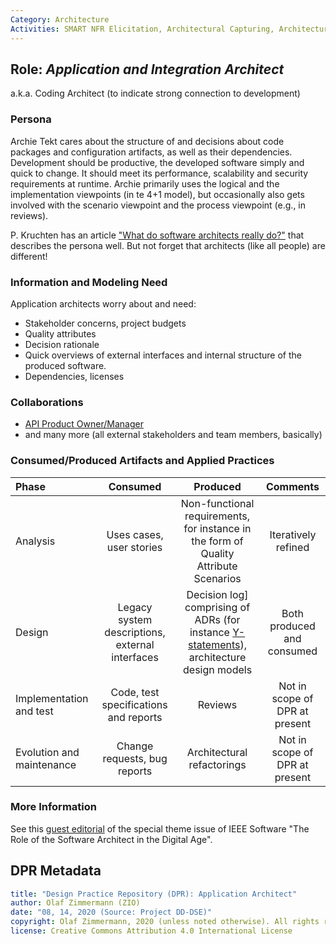```yaml
---
Category: Architecture  
Activities: SMART NFR Elicitation, Architectural Capturing, Architecture Modeling, Stepwise Service Design
---
```


Role: *Application and Integration Architect*
--------------------------------------------
<!--Alternate names or candidate names) can be listed as "Also known as " here.-->
a.k.a. Coding Architect (to indicate strong connection to development)

### Persona 
<!--Name of stakeholder (of architecture and architectural artifacts) and its main concerns-->
Archie Tekt cares about the structure of and decisions about code packages and configuration artifacts, as well as their dependencies. Development should be productive, the developed software simply and quick to change. It should meet its performance, scalability and security requirements at runtime. Archie primarily uses the logical and the implementation viewpoints (in te 4+1 model), but occasionally also gets involved with the scenario viewpoint and the process viewpoint (e.g., in reviews).

P. Kruchten has an article ["What do software architects really do?"](https://pkruchten.files.wordpress.com/2010/05/kruchten_2008_journal-of-systems-and-software.pdf) that describes the persona well. But not forget that architects (like all people) are different!


### Information and Modeling Need
<!-- derived from role responsibilities (articulated in the form of user stories)-->

Application architects worry about and need: 

* Stakeholder concerns, project budgets 
* Quality attributes
* Decision rationale
* Quick overviews of external interfaces and internal structure of the produced software.
* Dependencies, licenses

### Collaborations

* [API Product Owner/Manager](./SDPR-APIProductOwner.md)
* and many more (all external stakeholders and team members, basically)

### Consumed/Produced Artifacts and Applied Practices


|**Phase**| Consumed | Produced | Comments |
|:-|:-----:|:------:|:--------:|
| Analysis | Uses cases, user stories | Non-functional requirements, for instance in the form of Quality Attribute Scenarios | Iteratively refined |
| Design | Legacy system descriptions, external interfaces | Decision log] comprising of ADRs (for instance [Y-statements](../artifact-templates/DPR-ArchitecturalDecisionRecordYForm.md)), architecture design models | Both produced and consumed |
| Implementation and test | Code, test specifications and reports | Reviews | Not in scope of DPR at present |
| Evolution and maintenance | Change requests, bug reports | Architectural refactorings | Not in scope of DPR at present |


### More Information

See this [guest editorial](http://ieeexplore.ieee.org/stamp/stamp.jsp?arnumber=7725214) of the special theme issue of IEEE Software "The Role of the Software Architect in the Digital Age".

<!-- 
Could suggest books to learn this role. Experience can't be taught but has to be gained. Once you have some, try 1) Design It! 2) Just Enough Software Architecture, 3) SWA Elevator 
-->


## DPR Metadata

```yaml
title: "Design Practice Repository (DPR): Application Architect"
author: Olaf Zimmermann (ZIO)
date: "08, 14, 2020 (Source: Project DD-DSE)"
copyright: Olaf Zimmermann, 2020 (unless noted otherwise). All rights reserved.
license: Creative Commons Attribution 4.0 International License
```